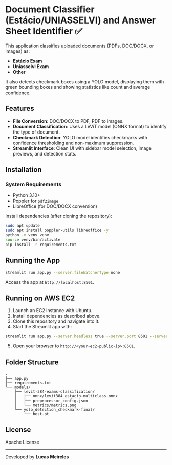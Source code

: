 # Document Classifier (Estácio/UNIASSELVI) and Answer Sheet Identifier ✅

This application classifies uploaded documents (PDFs, DOC/DOCX, or images) as:
- **Estácio Exam**
- **Uniasselvi Exam**
- **Other**

It also detects checkmark boxes using a YOLO model, displaying them with green bounding boxes and showing statistics like count and average confidence.

## Features

- **File Conversion**: DOC/DOCX to PDF, PDF to images.
- **Document Classification**: Uses a LeViT model (ONNX format) to identify the type of document.
- **Checkmark Detection**: YOLO model identifies checkmarks with confidence thresholding and non-maximum suppression.
- **Streamlit Interface**: Clean UI with sidebar model selection, image previews, and detection stats.

## Installation

### System Requirements

- Python 3.10+
- Poppler for `pdf2image`
- LibreOffice (for DOC/DOCX conversion)

Install dependencies (after cloning the repository):

```bash
sudo apt update
sudo apt install poppler-utils libreoffice -y
python -m venv venv
source venv/bin/activate
pip install -r requirements.txt
```

## Running the App

```bash
streamlit run app.py --server.fileWatcherType none
```

Access the app at `http://localhost:8501`.

## Running on AWS EC2

1. Launch an EC2 instance with Ubuntu.
2. Install dependencies as described above.
3. Clone this repository and navigate into it.
4. Start the Streamlit app with:

```bash
streamlit run app.py --server.headless true --server.port 8501 --server.enableCORS false
```

5. Open your browser to `http://<your-ec2-public-ip>:8501`.

## Folder Structure

```
.
├── app.py
├── requirements.txt
└── models/
    ├── levit-384-exams-classification/
    │   ├── onnx/levit384_estacio-multiclass.onnx
    │   ├── preprocessor_config.json
    │   └── metrics/metrics.png
    └── yolo_detection_checkmark-final/
        └── best.pt
```

## License

Apache License

---

Developed by **Lucas Meireles**
